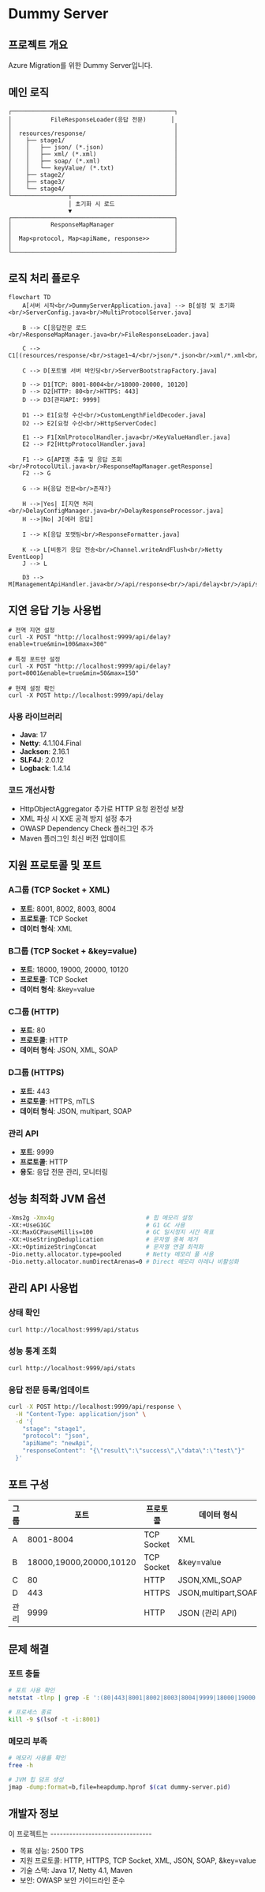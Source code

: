 # Dummy Server

## 프로젝트 개요
Azure Migration를 위한 Dummy Server입니다.

## 메인 로직
```
┌──────────────────────────────────────────────┐
│           FileResponseLoader(응답 전문)       │
│                                              │
│  resources/response/                         │
│    ├── stage1/                               │
│    │   ├── json/ (*.json)                    │
│    │   ├── xml/ (*.xml)                      │
│    │   ├── soap/ (*.xml)                     │
│    │   └── keyValue/ (*.txt)                 │
│    ├── stage2/                               │
│    ├── stage3/                               │
│    └── stage4/                               │
└────────────────┬─────────────────────────────┘
                 │ 초기화 시 로드
                 ▼
┌──────────────────────────────────────────────┐
│           ResponseMapManager                 │
│                                              │
│  Map<protocol, Map<apiName, response>>       │
│                                              │
└──────────────────────────────────────────────┘
```

## 로직 처리 플로우
```mermaid
flowchart TD
    A[서버 시작<br/>DummyServerApplication.java] --> B[설정 및 초기화<br/>ServerConfig.java<br/>MultiProtocolServer.java]
    
    B --> C[응답전문 로드<br/>ResponseMapManager.java<br/>FileResponseLoader.java]
    
    C --> C1[(resources/response/<br/>stage1~4/<br/>json/*.json<br/>xml/*.xml<br/>soap/*.xml<br/>keyValue/*.txt)]
    
    C --> D[포트별 서버 바인딩<br/>ServerBootstrapFactory.java]
    
    D --> D1[TCP: 8001-8004<br/>18000-20000, 10120]
    D --> D2[HTTP: 80<br/>HTTPS: 443]
    D --> D3[관리API: 9999]
    
    D1 --> E1[요청 수신<br/>CustomLengthFieldDecoder.java]
    D2 --> E2[요청 수신<br/>HttpServerCodec]
    
    E1 --> F1[XmlProtocolHandler.java<br/>KeyValueHandler.java]
    E2 --> F2[HttpProtocolHandler.java]
    
    F1 --> G[API명 추출 및 응답 조회<br/>ProtocolUtil.java<br/>ResponseMapManager.getResponse]
    F2 --> G
    
    G --> H{응답 전문<br/>존재?}
    
    H -->|Yes| I[지연 처리<br/>DelayConfigManager.java<br/>DelayResponseProcessor.java]
    H -->|No| J[에러 응답]
    
    I --> K[응답 포맷팅<br/>ResponseFormatter.java]
    
    K --> L[비동기 응답 전송<br/>Channel.writeAndFlush<br/>Netty EventLoop]
    J --> L
    
    D3 --> M[ManagementApiHandler.java<br/>/api/response<br/>/api/delay<br/>/api/status<br/>/api/stats]
```


## 지연 응답 기능 사용법
```
# 전역 지연 설정
curl -X POST "http://localhost:9999/api/delay?enable=true&min=100&max=300"

# 특정 포트만 설정
curl -X POST "http://localhost:9999/api/delay?port=8001&enable=true&min=50&max=150"

# 현재 설정 확인
curl -X POST http://localhost:9999/api/delay
```



### 사용 라이브러리
- **Java**: 17
- **Netty**: 4.1.104.Final
- **Jackson**: 2.16.1 
- **SLF4J**: 2.0.12
- **Logback**: 1.4.14

### 코드 개선사항
- HttpObjectAggregator 추가로 HTTP 요청 완전성 보장
- XML 파싱 시 XXE 공격 방지 설정 추가
- OWASP Dependency Check 플러그인 추가
- Maven 플러그인 최신 버전 업데이트

## 지원 프로토콜 및 포트

### A그룹 (TCP Socket + XML)
- **포트**: 8001, 8002, 8003, 8004
- **프로토콜**: TCP Socket
- **데이터 형식**: XML

### B그룹 (TCP Socket + &key=value)
- **포트**: 18000, 19000, 20000, 10120
- **프로토콜**: TCP Socket
- **데이터 형식**: &key=value

### C그룹 (HTTP)
- **포트**: 80
- **프로토콜**: HTTP
- **데이터 형식**: JSON, XML, SOAP

### D그룹 (HTTPS)
- **포트**: 443
- **프로토콜**: HTTPS, mTLS
- **데이터 형식**: JSON, multipart, SOAP

### 관리 API
- **포트**: 9999
- **프로토콜**: HTTP
- **용도**: 응답 전문 관리, 모니터링

## 성능 최적화 JVM 옵션

```bash
-Xms2g -Xmx4g                          # 힙 메모리 설정
-XX:+UseG1GC                           # G1 GC 사용
-XX:MaxGCPauseMillis=100               # GC 일시정지 시간 목표
-XX:+UseStringDeduplication            # 문자열 중복 제거
-XX:+OptimizeStringConcat              # 문자열 연결 최적화
-Dio.netty.allocator.type=pooled       # Netty 메모리 풀 사용
-Dio.netty.allocator.numDirectArenas=0 # Direct 메모리 아레나 비활성화
```


## 관리 API 사용법

### 상태 확인
```bash
curl http://localhost:9999/api/status
```

### 성능 통계 조회
```bash
curl http://localhost:9999/api/stats
```

### 응답 전문 등록/업데이트
```bash
curl -X POST http://localhost:9999/api/response \
  -H "Content-Type: application/json" \
  -d '{
    "stage": "stage1",
    "protocol": "json",
    "apiName": "newApi",
    "responseContent": "{\"result\":\"success\",\"data\":\"test\"}"
  }'
```

## 포트 구성

| 그룹 | 포트 | 프로토콜 | 데이터 형식 |
|------|------|----------|-------------|
| A | 8001-8004 | TCP Socket | XML |
| B | 18000,19000,20000,10120 | TCP Socket | &key=value |
| C | 80 | HTTP | JSON,XML,SOAP |
| D | 443 | HTTPS | JSON,multipart,SOAP |
| 관리 | 9999 | HTTP | JSON (관리 API) |

## 문제 해결

### 포트 충돌
```bash
# 포트 사용 확인
netstat -tlnp | grep -E ':(80|443|8001|8002|8003|8004|9999|18000|19000|20000|10120)'

# 프로세스 종료
kill -9 $(lsof -t -i:8001)
```

### 메모리 부족
```bash
# 메모리 사용률 확인
free -h

# JVM 힙 덤프 생성
jmap -dump:format=b,file=heapdump.hprof $(cat dummy-server.pid)
```

## 개발자 정보

이 프로젝트는 --------------------------------

- 목표 성능: 2500 TPS
- 지원 프로토콜: HTTP, HTTPS, TCP Socket, XML, JSON, SOAP, &key=value
- 기술 스택: Java 17, Netty 4.1, Maven
- 보안: OWASP 보안 가이드라인 준수